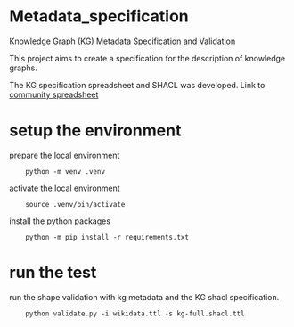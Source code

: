 # Metadata_specification

Knowledge Graph (KG) Metadata Specification and Validation

This project aims to create a specification for the description of knowledge graphs.

The KG specification spreadsheet and SHACL was developed.
Link to [community spreadsheet](https://docs.google.com/spreadsheets/d/1g6ypMzaRt6Z6rhNu4MMwgVdFJO0W47astvhXcxx66N4/edit?gid=0#gid=0)

# setup the environment
prepare the local environment
        
        python -m venv .venv

activate the local environment
        
        source .venv/bin/activate

install the python packages

        python -m pip install -r requirements.txt

# run the test
run the shape validation with kg metadata and the KG shacl specification.

        python validate.py -i wikidata.ttl -s kg-full.shacl.ttl
        